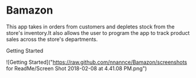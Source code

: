 # Bamazon

This app takes in orders from customers and depletes stock from the store's inventory.It also allows the user to program the app to track product sales across the store's departments.

Getting Started

![Getting Started]("https://raw.github.com/nnannce/Bamazon/screenshots for ReadMe/Screen Shot 2018-02-08 at 4.41.08 PM.png")


